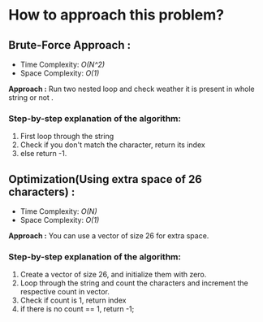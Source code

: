 # How to approach this problem?

## Brute-Force Approach :
- Time Complexity: *O(N^2)*
- Space Complexity: *O(1)*

**Approach :** Run two nested loop and check weather it is present in whole string or not .

### Step-by-step explanation of the algorithm:
1. First loop through the string
2. Check if you don't match the character, return its index
3. else return -1.

## Optimization(Using extra space of 26 characters) :
- Time Complexity: *O(N)*
- Space Complexity: *O(1)*

**Approach :** You can use a vector of size 26 for extra space.

### Step-by-step explanation of the algorithm:
1. Create a vector of size 26, and initialize them with zero. 
2. Loop through the string and count the characters and increment the respective count in vector.
3. Check if count is 1, return index
4. if there is no count == 1, return -1; 